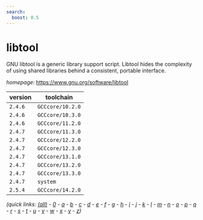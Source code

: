 ```yaml
---
search:
  boost: 0.5
---
```

# libtool

GNU libtool is a generic library support script. Libtool hides the complexity  of using shared libraries behind a consistent, portable interface.

*homepage*: <https://www.gnu.org/software/libtool>

version | toolchain
--------|----------
``2.4.6`` | ``GCCcore/10.2.0``
``2.4.6`` | ``GCCcore/10.3.0``
``2.4.6`` | ``GCCcore/11.2.0``
``2.4.7`` | ``GCCcore/11.3.0``
``2.4.7`` | ``GCCcore/12.2.0``
``2.4.7`` | ``GCCcore/12.3.0``
``2.4.7`` | ``GCCcore/13.1.0``
``2.4.7`` | ``GCCcore/13.2.0``
``2.4.7`` | ``GCCcore/13.3.0``
``2.4.7`` | ``system``
``2.5.4`` | ``GCCcore/14.2.0``


*(quick links: [(all)](../index.md) - [0](../0/index.md) - [a](../a/index.md) - [b](../b/index.md) - [c](../c/index.md) - [d](../d/index.md) - [e](../e/index.md) - [f](../f/index.md) - [g](../g/index.md) - [h](../h/index.md) - [i](../i/index.md) - [j](../j/index.md) - [k](../k/index.md) - [l](../l/index.md) - [m](../m/index.md) - [n](../n/index.md) - [o](../o/index.md) - [p](../p/index.md) - [q](../q/index.md) - [r](../r/index.md) - [s](../s/index.md) - [t](../t/index.md) - [u](../u/index.md) - [v](../v/index.md) - [w](../w/index.md) - [x](../x/index.md) - [y](../y/index.md) - [z](../z/index.md))*

